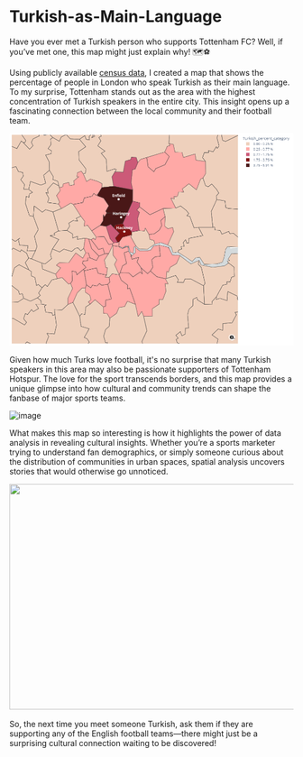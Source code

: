 # Turkish-as-Main-Language

Have you ever met a Turkish person who supports Tottenham FC? Well, if you’ve met one, this map might just explain why! 🗺⚽

Using publicly available [census data](https://www.ons.gov.uk/peoplepopulationandcommunity/culturalidentity/language/bulletins/languageenglandandwales/census2021#measuring-the-data), I created a map that shows the percentage of people in London who speak Turkish as their main language. To my surprise, Tottenham stands out as the area with the highest concentration of Turkish speakers in the entire city. This insight opens up a fascinating connection between the local community and their football team.

![image](https://github.com/elif-data/Turkish-as-Main-Language/blob/main/Turkish%20Speaking%20Percentage.png)

Given how much Turks love football, it's no surprise that many Turkish speakers in this area may also be passionate supporters of Tottenham Hotspur. The love for the sport transcends borders, and this map provides a unique glimpse into how cultural and community trends can shape the fanbase of major sports teams.

![image](https://github.com/elif-data/Turkish-Speaking-Population-Final/blob/main/Turkish%20Fans.jpg)

What makes this map so interesting is how it highlights the power of data analysis in revealing cultural insights. Whether you’re a sports marketer trying to understand fan demographics, or simply someone curious about the distribution of communities in urban spaces, spatial analysis uncovers stories that would otherwise go unnoticed.

<img src="https://github.com/elif-data/Turkish-Speaking-Population-Final/blob/main/Turkish%20Fans%20-%20Spurs.jpg" data-canonical-src="[https://github.com/user-attachments/assets/64c9152c-d65e-4ea5-b8ef-c05e2274e798](https://github.com/elif-data/Turkish-Speaking-Population-Final/blob/main/Turkish%20Fans%20-%20Spurs.jpg)" width="550" height="400" />


So, the next time you meet someone Turkish, ask them if they are supporting any of the English football teams—there might just be a surprising cultural connection waiting to be discovered!
